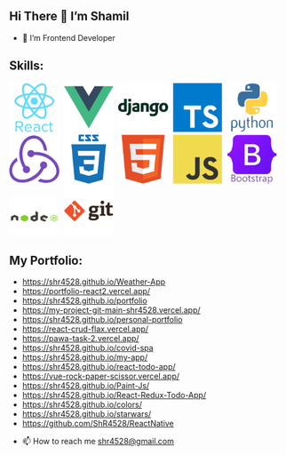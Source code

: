 ## Hi There 👋  I’m Shamil 
- 👀 I’m Frontend Developer


## Skills:
 <div>
  
<img src="https://github.com/devicons/devicon/blob/master/icons/react/react-original-wordmark.svg" title="React" alt="React" width="90" height="90"/>&nbsp;
<img src="https://github.com/devicons/devicon/blob/master/icons/vuejs/vuejs-original.svg" title="Vuejs" alt="Vue" width="90" height="90"/>&nbsp;
<img src="https://github.com/devicons/devicon/blob/master/icons/django/django-plain-wordmark.svg" title="Django" width="90" height="90"/>&nbsp;
<img src="https://github.com/devicons/devicon/blob/master/icons/typescript/typescript-original.svg" title="Typescript" width="90" height="90"/>&nbsp;
<img src="https://github.com/devicons/devicon/blob/master/icons/python/python-original-wordmark.svg" title="Python" width="90" height="90"/>&nbsp;
<img src="https://github.com/devicons/devicon/blob/master/icons/redux/redux-original.svg" title="Redux" alt="Redux " width="90" height="90"/>&nbsp;
<img src="https://github.com/devicons/devicon/blob/master/icons/css3/css3-plain-wordmark.svg"  title="CSS3" alt="CSS" width="90" height="90"/>&nbsp;
<img src="https://github.com/devicons/devicon/blob/master/icons/html5/html5-original.svg" title="HTML5" alt="HTML" width="90" height="90"/>&nbsp;
<img src="https://github.com/devicons/devicon/blob/master/icons/javascript/javascript-original.svg" title="JavaScript" alt="JavaScript" width="90" height="90"/>&nbsp;
<img src="https://github.com/devicons/devicon/blob/master/icons/bootstrap/bootstrap-original-wordmark.svg" title="Bootstrap" width="90" height="90"/>&nbsp;
<img src="https://github.com/devicons/devicon/blob/master/icons/nodejs/nodejs-original-wordmark.svg" title="NodeJS" alt="NodeJS" width="90" height="70"/>&nbsp;
<img src="https://github.com/devicons/devicon/blob/master/icons/git/git-original-wordmark.svg" title="Git" alt="Git" width="90" height="90"/>&nbsp;
 </div>

## My Portfolio:

*  https://shr4528.github.io/Weather-App
*  https://portfolio-react2.vercel.app/
*  https://shr4528.github.io/portfolio
*  https://my-project-git-main-shr4528.vercel.app/
*  https://shr4528.github.io/personal-portfolio
*  https://react-crud-flax.vercel.app/
*  https://pawa-task-2.vercel.app/
*  https://shr4528.github.io/covid-spa
*  https://shr4528.github.io/my-app/
*  https://shr4528.github.io/react-todo-app/
*  https://vue-rock-paper-scissor.vercel.app/
*  https://shr4528.github.io/Paint-Js/
*  https://shr4528.github.io/React-Redux-Todo-App/
*  https://shr4528.github.io/colors/
*  https://shr4528.github.io/starwars/
*  https://github.com/ShR4528/ReactNative


- 📫 How to reach me shr4528@gmail.com


